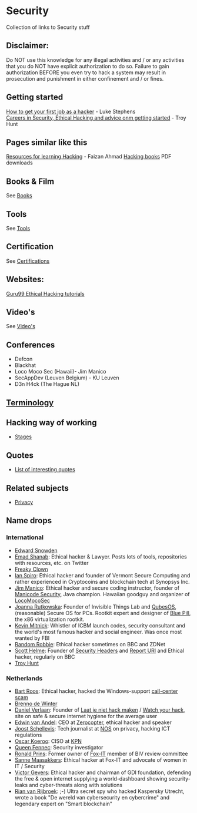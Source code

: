 # Security
Collection of links to Security stuff

## Disclaimer:
Do NOT use this knowledge for any illegal activities and / or any activities that you do NOT have explicit authorization to do so.
Failure to gain authorization BEFORE you even try to hack a system may result in prosecution and punishment in either confinement and / or fines.

## Getting started
[How to get your first job as a hacker](https://medium.com/@hakluke/how-to-get-your-first-job-as-a-hacker-7c1f5c4bf4b3) - Luke Stephens<br>
[Careers in Security, Ethical Hacking and advice onm getting started](https://www.troyhunt.com/careers-in-security-ethical-hacking-and-advice-on-where-to-get-started/) - Troy Hunt<br>

## Pages similar like this
[Resources for learning Hacking](https://github.com/faizann24/Resources-for-learning-Hacking) - Faizan Ahmad
[Hacking books](https://github.com/tanc7/hacking-books) PDF downloads

## Books & Film
See [Books](books/README.md)

## Tools
See [Tools](techniques/tools.md)

## Certification
See [Certifications](certifications/README.md)

## Websites:
[Guru99 Ethical Hacking tutorials](https://www.guru99.com/ethical-hacking-tutorials.html)

## Video's
See [Video's](videos/README.md)

## Conferences
* Defcon
* Blackhat
* Loco Moco Sec (Hawaii)- Jim Manico
* SecAppDev (Leuven Belgium) - KU Leuven
* D3n H4ck (The Hague NL)

## [Terminology](terminology/README.md)

## Hacking way of working
- [Stages](./techniques/stages)

## Quotes
* [List of interesting quotes](quotes.md)



## Related subjects
* [Privacy](privacy/README.md)

## Name drops

### International
* [Edward Snowden](https://twitter.com/snowden)
* [Emad Shanab](https://twitter.com/Alra3ees): Ethical hacker & Lawyer. Posts lots of tools, repositories with resources, etc. on Twitter
* [Freaky Clown](https://twitter.com/__freakyclown__)
* [Ian Spiro](https://twitter.com/RAPLPOSOW): Ethical hacker and founder of Vermont Secure Computing and rather experienced in Cryptocoins and blockchain tech at Synopsys Inc.
* [Jim Manico](https://twitter.com/manicode): Ethical hacker and secure coding instructor, founder of [Manicode Security](https://manicode.com/), Java champion. Hawaiian goodguy and organizer of [LocoMocoSec](https://locomocosec.com/)
* [Joanna Rutkowska](https://twitter.com/rootkovska): Founder of Invisible Things Lab and [QubesOS](https://twitter.com/QubesOS), (reasonable) Secure OS for PCs. Rootkit expert and designer of [Blue Pill](https://en.wikipedia.org/wiki/Blue_Pill_(software)), the x86 virtualization rootkit.
* [Kevin Mitnick](https://twitter.com/kevinmitnick): Whistler of ICBM launch codes, security consultant and the world's most famous hacker and social engineer. Was once most wanted by FBI
* [Random Robbie](https://twitter.com/Random_Robbie): Ethical hacker sometimes on BBC and ZDNet
* [Scott Helme](https://twitter.com/Scott_Helme): Founder of [Security Headers](https://twitter.com/securityheaders) and [Report URI](https://twitter.com/reporturi) and Ethical hacker, regularly on BBC
* [Troy Hunt](https://twitter.com/troyhunt)

### Netherlands
* [Bart Roos](https://twitter.com/Bartr00s): Ethical hacker, hacked the Windows-support [call-center scam](https://media.ccc.de/v/SHA2017-233-a_trip_to_india)
* [Brenno de Winter](https://twitter.com/brenno)
* [Daniel Verlaan](https://twitter.com/danielverlaan): Founder of [Laat je niet hack maken](https://laatjeniethackmaken.nl/) / [Watch your hack](https://watchyourhack.com/), site on safe & secure internet hygiene for the average user
* [Edwin van Andel](https://twitter.com/Yafsec): CEO at [Zerocopter](https://zerocopter.com/), ethical hacker and speaker
* [Joost Schellevis](https://twitter.com/Schellevis): Tech journalist at [NOS](http://twitter.com/NOS) on privacy, hacking ICT regulations
* [Oscar Koeroo](https://twitter.com/okoeroo): CISO at [KPN](https://twitter.com/kpn)
* [Queen Fennec](https://twitter.com/Queen_fennec): Security investigator
* [Ronald Prins](https://twitter.com/cryptoron): Former owner of [Fox-IT](https://www.fox-it.com/nl/) member of BIV review committee
* [Sanne Maasakkers](https://twitter.com/sannemaasakkers): Ethical hacker at Fox-IT and advocate of women in IT / Security
* [Victor Gevers](https://twitter.com/0xdude): Ethical hacker and chairman of GDI foundation, defending the free & open internet supplying a world-dashboard showing security-leaks and cyber-threats along with solutions
* [Rian van Rijbroek](https://twitter.com/RianvanRijbroek): ;-) Ultra secret spy who hacked Kaspersky Utrecht, wrote a book "De wereld van cybersecurity en cybercrime" and legendary expert on "Smart blockchain"
